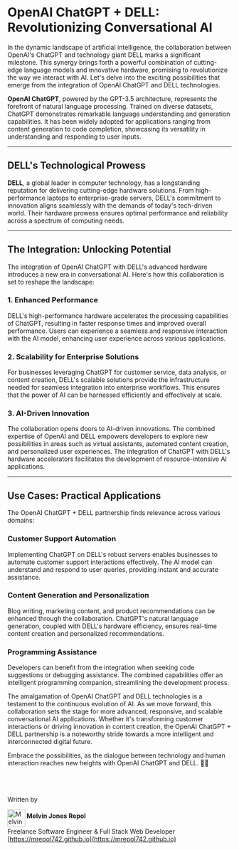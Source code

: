 # OpenAI ChatGPT + DELL: Revolutionizing Conversational AI

In the dynamic landscape of artificial intelligence, the collaboration between OpenAI's ChatGPT and technology giant DELL marks a significant milestone. This synergy brings forth a powerful combination of cutting-edge language models and innovative hardware, promising to revolutionize the way we interact with AI. Let's delve into the exciting possibilities that emerge from the integration of OpenAI ChatGPT and DELL technologies.

**OpenAI ChatGPT**, powered by the GPT-3.5 architecture, represents the forefront of natural language processing. Trained on diverse datasets, ChatGPT demonstrates remarkable language understanding and generation capabilities. It has been widely adopted for applications ranging from content generation to code completion, showcasing its versatility in understanding and responding to user inputs.

---

## **DELL's Technological Prowess**

**DELL**, a global leader in computer technology, has a longstanding reputation for delivering cutting-edge hardware solutions. From high-performance laptops to enterprise-grade servers, DELL's commitment to innovation aligns seamlessly with the demands of today's tech-driven world. Their hardware prowess ensures optimal performance and reliability across a spectrum of computing needs.

---

## **The Integration: Unlocking Potential**

The integration of OpenAI ChatGPT with DELL's advanced hardware introduces a new era in conversational AI. Here's how this collaboration is set to reshape the landscape:

### 1. **Enhanced Performance**

DELL's high-performance hardware accelerates the processing capabilities of ChatGPT, resulting in faster response times and improved overall performance. Users can experience a seamless and responsive interaction with the AI model, enhancing user experience across various applications.

### 2. **Scalability for Enterprise Solutions**

For businesses leveraging ChatGPT for customer service, data analysis, or content creation, DELL's scalable solutions provide the infrastructure needed for seamless integration into enterprise workflows. This ensures that the power of AI can be harnessed efficiently and effectively at scale.

### 3. **AI-Driven Innovation**

The collaboration opens doors to AI-driven innovations. The combined expertise of OpenAI and DELL empowers developers to explore new possibilities in areas such as virtual assistants, automated content creation, and personalized user experiences. The integration of ChatGPT with DELL's hardware accelerators facilitates the development of resource-intensive AI applications.

---

## **Use Cases: Practical Applications**

The OpenAI ChatGPT + DELL partnership finds relevance across various domains:

### **Customer Support Automation**

Implementing ChatGPT on DELL's robust servers enables businesses to automate customer support interactions effectively. The AI model can understand and respond to user queries, providing instant and accurate assistance.

### **Content Generation and Personalization**

Blog writing, marketing content, and product recommendations can be enhanced through the collaboration. ChatGPT's natural language generation, coupled with DELL's hardware efficiency, ensures real-time content creation and personalized recommendations.

### **Programming Assistance**

Developers can benefit from the integration when seeking code suggestions or debugging assistance. The combined capabilities offer an intelligent programming companion, streamlining the development process.


The amalgamation of OpenAI ChatGPT and DELL technologies is a testament to the continuous evolution of AI. As we move forward, this collaboration sets the stage for more advanced, responsive, and scalable conversational AI applications. Whether it's transforming customer interactions or driving innovation in content creation, the OpenAI ChatGPT + DELL partnership is a noteworthy stride towards a more intelligent and interconnected digital future.

Embrace the possibilities, as the dialogue between technology and human interaction reaches new heights with OpenAI ChatGPT and DELL. 🚀✨

<br><br><br>
Written by

<img src="https://mrepol742.github.io/images/melvin-jones-repol.circle.png" align="left" width="40px" alt="Melvin Jones Repol Picture"/>

#### Melvin Jones Repol
Freelance Software Engineer & Full Stack Web Developer <br>
[https://mrepol742.github.io](https://mrepol742.github.io)